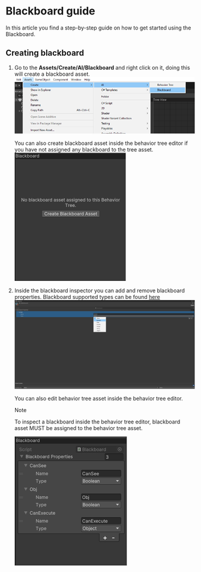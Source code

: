 # Blackboard guide

In this article you find a step-by-step guide on how to get started using the Blackboard.

## Creating blackboard

1. Go to the <b>Assets/Create/AI/Blackboard</b> and right click on it, doing this will create a blackboard asset.
   ![image](../images/blackboard/CreateBlackboard.png)

   You can also create blackboard asset inside the behavior tree editor if you have not assigned any blackboard to the tree asset. <br>
   ![image](../images/blackboard/CreateBlackboardEditor.png)
   
2. Inside the blackboard inspector you can add and remove blackboard properties. Blackboard supported types can be found [here](https://unity-behavior-tree-docs.netlify.app/api/BT.Runtime.BlackboardSupportedTypes)
![image](../images/blackboard/CreateBlackboardProperty.png)

   You can also edit behavior tree asset inside the behavior tree editor.
   > [!NOTE]
   > To inspect a blackboard inside the behavior tree editor, blackboard asset MUST be assigned to the behavior tree asset.

   ![image](../images/blackboard/BlackboardInspector.png)